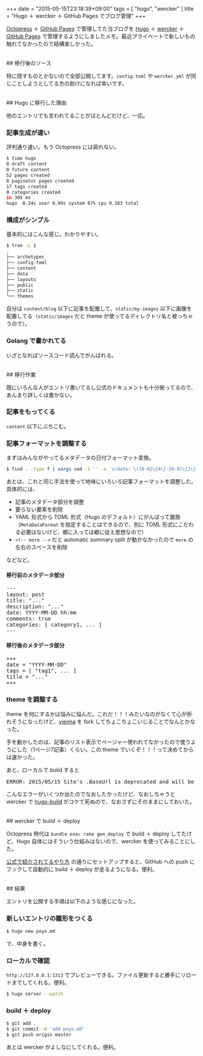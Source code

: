 +++
date = "2015-05-15T23:18:39+09:00"
tags = [ "hugo", "wercker" ]
title = "Hugo ＋ wercker ＋ GitHub Pages でブログ管理"
+++

[Octopress](http://octopress.org) ＋ [GitHub Pages](https://pages.github.com) で管理してた当ブログを [Hugo](http://gohugo.io) ＋ [wercker](http://wercker.com) ＋ [GitHub Pages](https://pages.github.com/) で管理するようにしましたメモ。最近プライベートで新しいもの触れてなかったので結構楽しかった。

<!--more-->

<br />
## 移行後のソース

特に隠すものとかないので全部公開してます。`config.toml` や `wercker.yml` が同じことしようとしてる方の助けになれば幸いです。

<div class="github-card" data-github="m0t0k1ch1/m0t0k1ch1st0ry" data-width="300" data-height="150" data-theme="default"></div>
<script src="http://lab.lepture.com/github-cards/widget.js"></script>

<br />
## Hugo に移行した理由

他のエントリでも言われてることがほとんどだけど、一応。

### 記事生成が速い

評判通り速い。もう Octopress には戻れない。

``` sh
$ time hugo
0 draft content
0 future content
52 pages created
8 paginator pages created
17 tags created
0 categories created
in 305 ms
hugo  0.24s user 0.09s system 87% cpu 0.383 total
```

### 構成がシンプル

基本的にはこんな感じ。わかりやすい。

``` sh
$ tree -L 1
.
├── archetypes
├── config.toml
├── content
├── data
├── layouts
├── public
├── static
└── themes
```

自分は `content/blog` 以下に記事を配置して、`static/my-images` 以下に画像を配置してる（`static/images` だと theme が使ってるディレクトリ名と被っちゃうので）。

### Golang で書かれてる

いざとなればソースコード読んでがんばれる。

<br />
## 移行作業

既にいろんな人がエントリ書いてるし公式のドキュメントも十分揃ってるので、あんまり詳しくは書かない。

### 記事をもってくる

`content` 以下にぶちこむ。

### 記事フォーマットを調整する

まずはみんながやってるメタデータの日付フォーマット変換。

``` sh
$ find . -type f | xargs sed -i '' -e 's/date: \([0-9]\{4\}-[0-9]\{2\}-[0-9]\{2\}\).*$/date: \1/g'
```

あとは、これと同じ手法を使って地味にいろいろ記事フォーマットを調整した。具体的には、

* 記事のメタデータ部分を調整
 * 要らない要素を削除
 * YAML 形式から TOML 形式（Hugo のデフォルト）にがんばって置換（`MetaDataFormat` を指定することはできるので、別に TOML 形式にこだわる必要はないけど、郷に入っては郷に従え思想なので）
* `<!-- more -->` だと automatic summary split が動かなかったので `more` の左右のスペースを削除

などなど。

#### 移行前のメタデータ部分

<pre>
---
layout: post
title: "..."
description: "..."
date: YYYY-MM-DD hh:mm
comments: true
categories: [ category1, ... ]
---
</pre>

#### 移行後のメタデータ部分

<pre>
+++
date = "YYYY-MM-DD"
tags = [ "tag1", ... ]
title = "..."
+++
</pre>

### theme を調整する

theme を何にするかは悩みに悩んだ。これだ！！！みたいなのがなくて心が折れそうになったけど、[vienna](https://github.com/keichi/vienna) を fork してちょこちょこいじることでなんとかなった。

手を動かしたのは、記事のリスト表示でページャー使われてなかったので使うようにした（1ページ7記事）くらい。この theme でいくぞ！！！って決めてからは速かった。

あと、ローカルで build すると

<pre>
ERROR: 2015/05/15 Site's .BaseUrl is deprecated and will be removed in Hugo 0.15. Use .BaseURL instead.
</pre>

こんなエラーがいくつか出たのでなおしたかったけど、なおしちゃうと wercker で [hugo-build](https://app.wercker.com/#applications/54a7744c6b3ba8733de4dcde/tab/details) がコケて死ぬので、なおさずにそのままにしておいた。

<br />
## wercker で build ＋ deploy

Octopress 時代は `bundle exec rake gen_deploy` で build ＋ deploy してたけど、Hugo 自体にはそういう仕組みはないので、wercker を使ってみることにした。

[公式で紹介されてるやり方](http://gohugo.io/tutorials/automated-deployments) の通りにセットアップすると、GitHub への push にフックして自動的に build ＋ deploy が走るようになる。便利。


<br />
## 結果

エントリを公開する手順は以下のような感じになった。

### 新しいエントリの雛形をつくる

``` sh
$ hugo new poyo.md
```

で、中身を書く。

### ローカルで確認

`http://127.0.0.1:1313` でプレビューできる。ファイル更新すると勝手にリロードまでしてくれる。便利。

``` sh
$ hugo server --watch
```

### build ＋ deploy

``` sh
$ git add .
$ git commit -m 'add poyo.md'
$ git push origin master
```

あとは wercker がよしなにしてくれる。便利。
